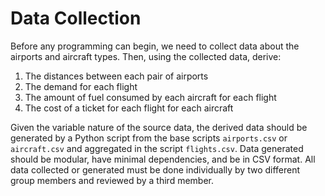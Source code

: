 # Data Collection
Before any programming can begin, we need to collect data about the airports and aircraft types. Then, using the collected data, derive:

1. The distances between each pair of airports
2. The demand for each flight
3. The amount of fuel consumed by each aircraft for each flight
4. The cost of a ticket for each flight for each aircraft

Given the variable nature of the source data, the derived data should be generated by a Python 
script from the base scripts `airports.csv` or `aircraft.csv` and aggregated in the script 
`flights.csv`. Data generated should be modular, have minimal dependencies, and be in CSV format.
 All data collected or generated must be done individually by two different group members and
 reviewed by a third member.